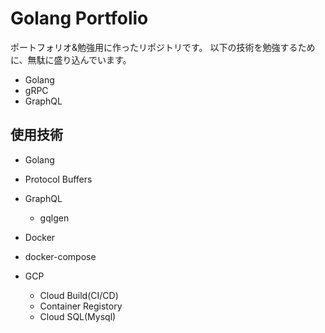 # Golang Portfolio
ポートフォリオ&勉強用に作ったリポジトリです。
以下の技術を勉強するために、無駄に盛り込んでいます。
- Golang
- gRPC
- GraphQL

## 使用技術
- Golang
- Protocol Buffers
- GraphQL
  - gqlgen

- Docker
- docker-compose

- GCP
  - Cloud Build(CI/CD)
  - Container Registory
  - Cloud SQL(Mysql)